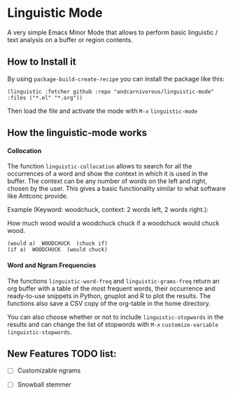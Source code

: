 # Linguistic Mode
A very simple Emacs Minor Mode that allows to perform basic linguistic / text analysis on a buffer or region contents.

## How to Install it

By using `package-build-create-recipe` you can install the package like this:

```elisp
(linguistic :fetcher github :repo "andcarnivorous/linguistic-mode" :files ("*.el" "*.org"))

```

Then load the file and activate the mode with `M-x` `linguistic-mode`

## How the linguistic-mode works

#### Collocation

The function `linguistic-collocation` allows to search for all the occurrences of a word and show the context in which it is used in the buffer. The context can be any number of words on the left and right, chosen by the user. This gives a basic functionality similar to what software like Antconc provide.

Example (Keyword: woodchuck, context: 2 words left, 2 words right.):

How much wood would a woodchuck chuck if a woodchuck would chuck wood.

```
(would a)  WOODCHUCK  (chuck if) 
(if a)  WOODCHUCK  (would chuck)
```

#### Word and Ngram Frequencies

The functions `linguistic-word-freq` and `linguistic-grams-freq` return an org buffer with a table of the most frequent words, their occurrence and ready-to-use snippets in Python, gnuplot and R to plot the results. The functions also save a CSV copy of the org-table in the home directory.

You can also choose whether or not to include `linguistic-stopwords` in the results and can change the list of stopwords with `M-x` `customize-variable` `linguistic-stopwords`.

## New Features TODO list:

- [ ] Customizable ngrams

- [ ] Snowball stemmer
